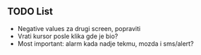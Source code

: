 ## TODO List

- Negative values za drugi screen, popraviti
- Vrati kursor posle klika gde je bio?
- Most important: alarm kada nadje tekmu, mozda i sms/alert?

